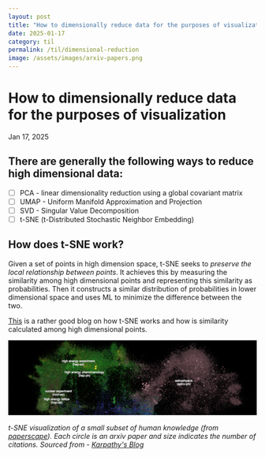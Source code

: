 ```yaml
---
layout: post
title: "How to dimensionally reduce data for the purposes of visualization"
date: 2025-01-17
category: til
permalink: /til/dimensional-reduction
image: /assets/images/arxiv-papers.png
---
```


# How to dimensionally reduce data for the purposes of visualization
<p class="post-date">Jan 17, 2025</p>


## There are generally the following ways to reduce high dimensional data:
- [ ] PCA - linear dimensionality reduction using a global covariant matrix
- [ ] UMAP - Uniform Manifold Approximation and Projection
- [ ] SVD - Singular Value Decomposition
- [ ] t-SNE (t-Distributed Stochastic Neighbor Embedding)

## How does t-SNE work?

Given a set of points in high dimension space, t-SNE seeks to _preserve the local relationship between points_. It achieves this by measuring the similarity among high dimensional points and representing this similarity as probabilities. Then it constructs a similar distribution of probabilities in lower dimensional space and uses ML to minimize the difference between the two. 

<a href="https://medium.com/@sachinsoni600517/mastering-t-sne-t-distributed-stochastic-neighbor-embedding-0e365ee898ea">This</a> is a rather good blog on how t-SNE works and how is similarity calculated among high dimensional points.

<img src="/assets/images/arxiv-papers.png" width="800" style="max-width: 100%; height: auto;">

*t-SNE visualization of a small subset of human knowledge (from <a href="https://paperscape.org/">paperscape</a>). Each circle is an arxiv paper and size indicates the number of citations. Sourced from - <a href="https://karpathy.github.io/2016/09/07/phd/">Karpathy's Blog</a>*